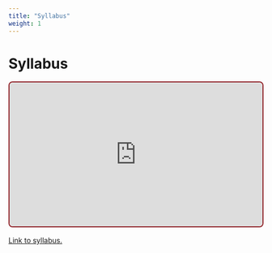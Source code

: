 ```yaml
---
title: "Syllabus"
weight: 1
---
```


# Syllabus

<div style="position: relative; padding-bottom: 56.25%; height: 0; overflow: hidden; max-width: 100%; height: auto; border: 2px solid #8E1E24; border-radius: 8px;">
    <iframe src="https://docs.google.com/document/d/e/2PACX-1vQBPr1NEDQOBEhoAgO3jIhy0ZIjyRSDh5peTn_rMiOJdKEZ_qjPzsY73UF3Aiunbg/pub?embedded=true" 
            style="position: absolute; top: 0; left: 0; width: 100%; height: 100%; border: none; border-radius: 8px;" 
            frameborder="0"></iframe>
</div>
<br>
<a href="https://docs.google.com/document/d/1ncjARaYHnS25ipveq-fiLE0iYkx4hVqF/edit?usp=sharing&ouid=117057397798946903044&rtpof=true&sd=true">Link to syllabus.</a>
